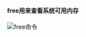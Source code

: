 #### free用来查看系统可用内存
![free命令](http://img.zcool.cn/community/0133aa5a4b3d3ba801206ed3d5f522.png@1280w_1l_2o_100sh.png)

